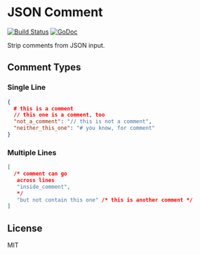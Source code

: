 # JSON Comment

[![Build Status](https://travis-ci.org/bcho/json_comment.svg?branch=master)](https://travis-ci.org/bcho/json_comment)
[![GoDoc](https://godoc.org/github.com/bcho/json_comment?status.svg)](https://godoc.org/github.com/bcho/json_comment)

Strip comments from JSON input.


## Comment Types

### Single Line

```json
{
  # this is a comment
  // this one is a comment, too
  "not_a_comment": "// this is not a comment",
  "neither_this_one": "# you know, for comment"
}
```


### Multiple Lines

```json
[
  /* comment can go
   across lines
   "inside_comment",
   */
   "but not contain this one" /* this is another comment */
]
```


## License

MIT
